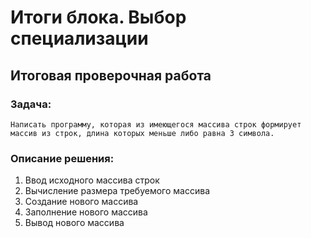 # Итоги блока. Выбор специализации
## Итоговая проверочная работа

### Задача:
    Написать программу, которая из имеющегося массива строк формирует массив из строк, длина которых меньше либо равна 3 символа.

### Описание решения:
1. Ввод исходного массива строк
2. Вычисление размера требуемого массива
3. Создание нового массива
4. Заполнение нового массива
5. Вывод нового массива
